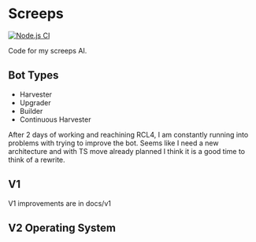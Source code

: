 
# Screeps 
[![Node.js CI](https://github.com/arghasen/screeps/actions/workflows/node.js.yml/badge.svg)](https://github.com/arghasen/screeps/actions/workflows/node.js.yml)

Code for my screeps AI. 
 
## Bot Types

- Harvester
- Upgrader
- Builder
- Continuous Harvester

After 2 days of working and reachining RCL4, I am constantly running into problems with trying to improve the bot. Seems like I need a new architecture and with TS move already planned I think it is a good time to think of a rewrite.


## V1 

V1 improvements are in docs/v1

## V2 Operating System


